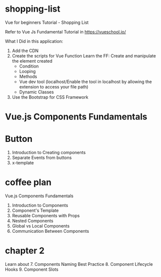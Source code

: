 # shopping-list
Vue for beginners Tutorial - Shopping List

Refer to Vue Js Fundamental Tutorial in https://vueschool.io/

What I Did in this application:
1. Add the CDN
2. Create the scripts for Vue Function
      Learn the FF: Create and manipulate the element created
      - Condition
      - Looping
      - Methods
      - Vue dev tool (localhost/Enable the tool in localhost by allowing the extension to access your file path)
      - Dynamic Classes
3. Use the Bootstrap for CSS Framework



# Vue.js Components Fundamentals

# Button
1. Introduction to Creating components
2. Separate Events from buttons
3. x-template



# coffee plan
 Vue.js Components Fundamentals
 1. Introduction to Components
 2. Component's Template
 3. Reusable Components with Props
 4. Nested Components
 5. Global vs Local Components
 6. Communication Between Components


 
 # chapter 2
 Learn about
 7. Components Naming Best Practice
 8. Component Lifecycle Hooks
 9. Component Slots


